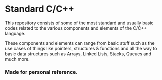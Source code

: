 
# Standard C/C++ 

This repository consists of some of the most standard and usually basic codes related to the various components and elements of the C/C++ language. 

These components and elements can range from basic stuff such as the use cases of things like pointers, structures & functions and all the way to basic data structures such as Arrays, Linked Lists, Stacks, Queues and much more.

### Made for personal reference.


